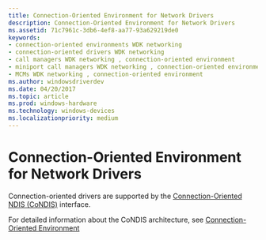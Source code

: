 ```yaml
---
title: Connection-Oriented Environment for Network Drivers
description: Connection-Oriented Environment for Network Drivers
ms.assetid: 71c7961c-3db6-4ef8-aa77-93a629219de0
keywords:
- connection-oriented environments WDK networking
- connection-oriented drivers WDK networking
- call managers WDK networking , connection-oriented environment
- miniport call managers WDK networking , connection-oriented environment
- MCMs WDK networking , connection-oriented environment
ms.author: windowsdriverdev
ms.date: 04/20/2017
ms.topic: article
ms.prod: windows-hardware
ms.technology: windows-devices
ms.localizationpriority: medium
---
```


# Connection-Oriented Environment for Network Drivers





Connection-oriented drivers are supported by the [Connection-Oriented NDIS (CoNDIS)](connection-oriented-ndis.md) interface.

For detailed information about the CoNDIS architecture, see [Connection-Oriented Environment](connection-oriented-environment.md)

 

 






